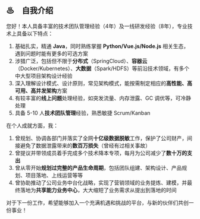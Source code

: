 ## ♨　自我介绍

您好！本人具备丰富的技术团队管理经验（4年）及一线研发经验（8年），专业技术上具备以下特点：
1. 基础扎实，精通 **Java**，同时熟练掌握 **Python/Vue.js/Node.js** 相关生态，遇到问题时能有更多的可选方案
2. 涉猎广泛，包括但不限于**分布式**（SpringCloud）、**容器云**（Docker/Kubernetes）、**大数据**（Spark/HDFS）等前沿技术领域，有多个中大型项目架构设计经验
4. 深入理解设计模式、设计原则，常见架构模式，能按需制定相应的**高性能、高可用、高并发架构**方案
5. 有较丰富的**线上问题**处理经验，如突发流量、内存泄露、GC 调优等，可冷静处理
6. 具备 5-10 人**技术团队管理**经验，熟悉敏捷 Scrum/Kanban

在个人成就方面，我：
1. 曾规划、协调各部门并落实了全网**十亿级数据脱敏**工作，保护了公司财产，间接避免了数据泄露带来的**数百万损失**（曾经有过相关事故）
2. 曾提议并带领成员着手完成多个技术降本专项，每月为公司减少了**数十万的支出**
3. 曾从零开始**规划过完整的产品生命周期**，包括团队组建、架构设计、产品规划、项目落地、上线运营等等
4. 曾协助推动了公司业务中台化战略，实现了营销领域的业务提炼、建模，并最终落地为**共享能力业务中心**，大大缩短了业务需求从提出到落地的时间

对于下一份工作，希望能够加入一个充满机遇和挑战的平台，与新的伙伴们共创一份事业！
